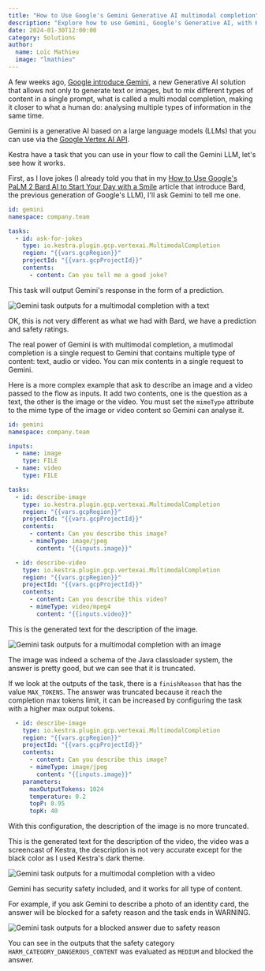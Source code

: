 ```yaml
---
title: "How to Use Google's Gemini Generative AI multimodal completion"
description: "Explore how to use Gemini, Google's Generative AI, with Kestra."
date: 2024-01-30T12:00:00
category: Solutions
author:
  name: Loïc Mathieu
  image: "lmathieu"
---
```


A few weeks ago, [Google introduce Gemini](https://blog.google/technology/ai/google-gemini-ai), a new Generative AI solution that allows not only to generate text or images, but to mix different types of content in a single prompt, what is called a multi modal completion, making it closer to what a human do: analysing multiple types of information in the same time.

Gemini is a generative AI based on a large language models (LLMs) that you can use via the [Google Vertex AI API](https://cloud.google.com/vertex-ai).

Kestra have a task that you can use in your flow to call the Gemini LLM, let's see how it works.

First, as I love jokes (I already told you that in my [How to Use Google's PaLM 2 Bard AI to Start Your Day with a Smile](2023-08-24-using-google-bard-ai-with-kestra.md) article that introduce Bard, the previous generation of Google's LLM), I'll ask Gemini to tell me one.

```yaml
id: gemini
namespace: company.team

tasks:
  - id: ask-for-jokes
    type: io.kestra.plugin.gcp.vertexai.MultimodalCompletion
    region: "{{vars.gcpRegion}}"
    projectId: "{{vars.gcpProjectId}}"
    contents:
      - content: Can you tell me a good joke?
```

This task will output Gemini's response in the form of a prediction.

![Gemini task outputs for a multimodal completion with a text](/blogs/2024-01-30-gemini-multi-modal-completion/text-completion-outputs.png)

OK, this is not very different as what we had with Bard, we have a prediction and safety ratings.

The real power of Gemini is with multimodal completion, a mutimodal completion is a single request to Gemini that contains multiple type of content: text, audio or video. You can mix contents in a single request to Gemini.

Here is a more complex example that ask to describe an image and a video passed to the flow as inputs. It add two contents, one is the question as a text, the other is the image or the video. You must set the `mimeType` attribute to the mime type of the image or video content so Gemini can analyse it.

```yaml
id: gemini
namespace: company.team

inputs:
  - name: image
    type: FILE
  - name: video
    type: FILE

tasks:
  - id: describe-image
    type: io.kestra.plugin.gcp.vertexai.MultimodalCompletion
    region: "{{vars.gcpRegion}}"
    projectId: "{{vars.gcpProjectId}}"
    contents:
      - content: Can you describe this image?
      - mimeType: image/jpeg
        content: "{{inputs.image}}"

  - id: describe-video
    type: io.kestra.plugin.gcp.vertexai.MultimodalCompletion
    region: "{{vars.gcpRegion}}"
    projectId: "{{vars.gcpProjectId}}"
    contents:
      - content: Can you describe this video?
      - mimeType: video/mpeg4
        content: "{{inputs.video}}"
```

This is the generated text for the description of the image.

![Gemini task outputs for a multimodal completion with an image](/blogs/2024-01-30-gemini-multi-modal-completion/image-completion-output.png)

The image was indeed a schema of the Java classloader system, the answer is pretty good, but we can see that it is truncated.

If we look at the outputs of the task, there is a `finishReason` that has the value `MAX_TOKENS`. The answer was truncated because it reach the completion max tokens limit, it can be increased by configuring the task with a higher max output tokens.

```yaml
  - id: describe-image
    type: io.kestra.plugin.gcp.vertexai.MultimodalCompletion
    region: "{{vars.gcpRegion}}"
    projectId: "{{vars.gcpProjectId}}"
    contents:
      - content: Can you describe this image?
      - mimeType: image/jpeg
        content: "{{inputs.image}}"
    parameters:
      maxOutputTokens: 1024
      temperature: 0.2
      topP: 0.95
      topK: 40
```

With this configuration, the description of the image is no more truncated.

This is the generated text for the description of the video, the video was a screencast of Kestra, the description is not very accurate except for the black color as I used Kestra's dark theme.

![Gemini task outputs for a multimodal completion with a video](/blogs/2024-01-30-gemini-multi-modal-completion/video-completion-output.png)

Gemini has security safety included, and it works for all type of content.

For example, if you ask Gemini to describe a photo of an identity card, the answer will be blocked for a safety reason and the task ends in WARNING.

![Gemini task outputs for a blocked answer due to safety reason](/blogs/2024-01-30-gemini-multi-modal-completion/safety-blocked-output.png)

You can see in the outputs that the safety category `HARM_CATEGORY_DANGEROUS_CONTENT` was evaluated as `MEDIUM` and blocked the answer.